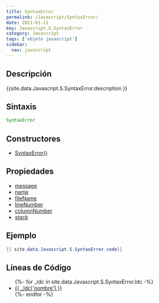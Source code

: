 ```yaml
---
title: SyntaxError
permalink: /Javascript/SyntaxError/
date: 2021-01-11
key: Javascript.S.SyntaxError
category: Javascript
tags: ['objeto javascript']
sidebar: 
  nav: javascript
---
```


## Descripción
{{site.data.Javascript.S.SyntaxError.description }}

## Sintaxis
~~~javascript
SyntaxError
~~~

## Constructores
* [SyntaxError()](/Javascript/SyntaxError/SyntaxError/)

## Propiedades
* [message](/Javascript/SyntaxError/message)
* [name](/Javascript/SyntaxError/name)
* [fileName](/Javascript/SyntaxError/fileName)
* [lineNumber](/Javascript/SyntaxError/lineNumber)
* [columnNumber](/Javascript/SyntaxError/columnNumber)
* [stack](/Javascript/SyntaxError/stack)

## Ejemplo
~~~java
{{ site.data.Javascript.S.SyntaxError.code}}
~~~

## Líneas de Código
<ul>
{%- for _ldc in site.data.Javascript.S.SyntaxError.ldc -%}
   <li>
       <a href="{{_ldc['url'] }}">{{ _ldc['nombre'] }}</a>
   </li>
{%- endfor -%}
</ul>
